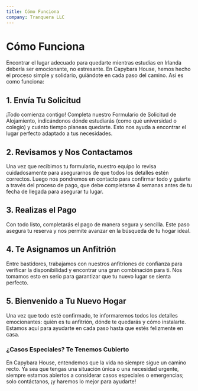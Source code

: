 ```yaml
---
title: Cómo Funciona
company: Tranquera LLC
---
```


# Cómo Funciona

Encontrar el lugar adecuado para quedarte mientras estudias en Irlanda debería ser emocionante, no estresante. En Capybara House, hemos hecho el proceso simple y solidario, guiándote en cada paso del camino. Así es como funciona:

## 1. Envía Tu Solicitud
¡Todo comienza contigo! Completa nuestro Formulario de Solicitud de Alojamiento, indicándonos dónde estudiarás (como qué universidad o colegio) y cuánto tiempo planeas quedarte. Esto nos ayuda a encontrar el lugar perfecto adaptado a tus necesidades.

## 2. Revisamos y Nos Contactamos
Una vez que recibimos tu formulario, nuestro equipo lo revisa cuidadosamente para asegurarnos de que todos los detalles estén correctos. Luego nos pondremos en contacto para confirmar todo y guiarte a través del proceso de pago, que debe completarse 4 semanas antes de tu fecha de llegada para asegurar tu lugar.

## 3. Realizas el Pago
Con todo listo, completarás el pago de manera segura y sencilla. Este paso asegura tu reserva y nos permite avanzar en la búsqueda de tu hogar ideal.

## 4. Te Asignamos un Anfitrión
Entre bastidores, trabajamos con nuestros anfitriones de confianza para verificar la disponibilidad y encontrar una gran combinación para ti. Nos tomamos esto en serio para garantizar que tu nuevo lugar se sienta perfecto.

## 5. Bienvenido a Tu Nuevo Hogar
Una vez que todo esté confirmado, te informaremos todos los detalles emocionantes: quién es tu anfitrión, dónde te quedarás y cómo instalarte. Estamos aquí para ayudarte en cada paso hasta que estés felizmente en casa.

### ¿Casos Especiales? Te Tenemos Cubierto
En Capybara House, entendemos que la vida no siempre sigue un camino recto. Ya sea que tengas una situación única o una necesidad urgente, siempre estamos abiertos a considerar casos especiales o emergencias; solo contáctanos, ¡y haremos lo mejor para ayudarte!